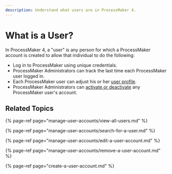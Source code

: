 ```yaml
---
description: Understand what users are in ProcessMaker 4.
---
```


# What is a User?

In ProcessMaker 4, a "user" is any person for which a ProcessMaker account is created to allow that individual to do the following:

* Log in to ProcessMaker using unique credentials.
* ProcessMaker Administrators can track the last time each ProcessMaker user logged in.
* Each ProcessMaker user can adjust his or her [user profile](../../using-processmaker/profile-settings.md).
* ProcessMaker Administrators can [activate or deactivate]() any ProcessMaker user's account.

## Related Topics

{% page-ref page="manage-user-accounts/view-all-users.md" %}

{% page-ref page="manage-user-accounts/search-for-a-user.md" %}

{% page-ref page="manage-user-accounts/edit-a-user-account.md" %}

{% page-ref page="manage-user-accounts/remove-a-user-account.md" %}

{% page-ref page="create-a-user-account.md" %}



